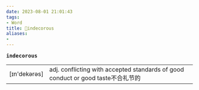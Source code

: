 ```yaml
---
date: 2023-08-01 21:01:43
tags: 
- Word
title: 📖indecorous
aliases: 
- 
---
```


<pre><strong>indecorous</strong></pre>
|   |   |
|---|---|
|[ɪn'dekərəs]|adj. conflicting with accepted standards of good conduct or good taste不合礼节的|